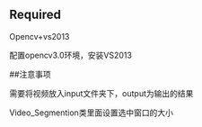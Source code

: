 ## Required
Opencv+vs2013

配置opencv3.0环境，安装VS2013


##注意事项

需要将视频放入input文件夹下，output为输出的结果

Video_Segmention类里面设置选中窗口的大小